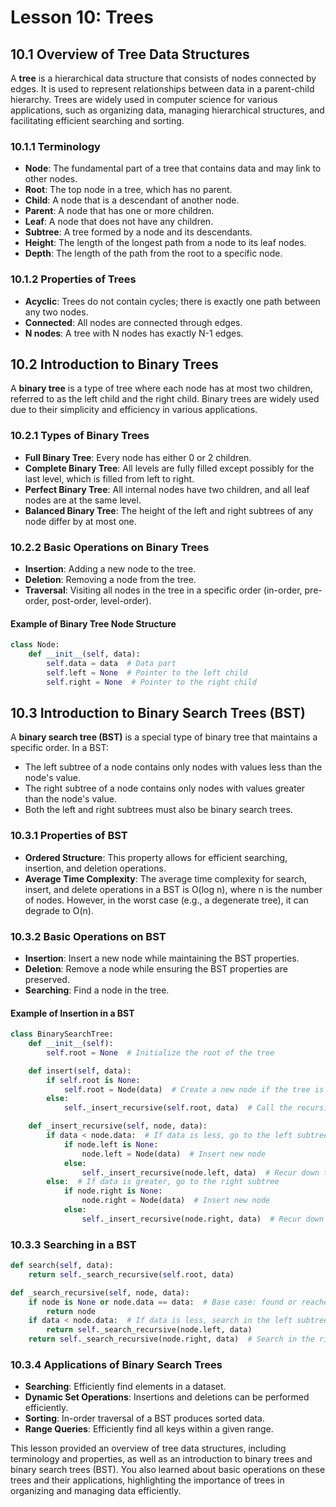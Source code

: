# Lesson 10: Trees

## 10.1 Overview of Tree Data Structures

A **tree** is a hierarchical data structure that consists of nodes connected by edges. It is used to represent relationships between data in a parent-child hierarchy. Trees are widely used in computer science for various applications, such as organizing data, managing hierarchical structures, and facilitating efficient searching and sorting.

### 10.1.1 Terminology
- **Node**: The fundamental part of a tree that contains data and may link to other nodes.
- **Root**: The top node in a tree, which has no parent.
- **Child**: A node that is a descendant of another node.
- **Parent**: A node that has one or more children.
- **Leaf**: A node that does not have any children.
- **Subtree**: A tree formed by a node and its descendants.
- **Height**: The length of the longest path from a node to its leaf nodes.
- **Depth**: The length of the path from the root to a specific node.

### 10.1.2 Properties of Trees
- **Acyclic**: Trees do not contain cycles; there is exactly one path between any two nodes.
- **Connected**: All nodes are connected through edges.
- **N nodes**: A tree with N nodes has exactly N-1 edges.

## 10.2 Introduction to Binary Trees

A **binary tree** is a type of tree where each node has at most two children, referred to as the left child and the right child. Binary trees are widely used due to their simplicity and efficiency in various applications.

### 10.2.1 Types of Binary Trees
- **Full Binary Tree**: Every node has either 0 or 2 children.
- **Complete Binary Tree**: All levels are fully filled except possibly for the last level, which is filled from left to right.
- **Perfect Binary Tree**: All internal nodes have two children, and all leaf nodes are at the same level.
- **Balanced Binary Tree**: The height of the left and right subtrees of any node differ by at most one.

### 10.2.2 Basic Operations on Binary Trees
- **Insertion**: Adding a new node to the tree.
- **Deletion**: Removing a node from the tree.
- **Traversal**: Visiting all nodes in the tree in a specific order (in-order, pre-order, post-order, level-order).

#### Example of Binary Tree Node Structure
```python
class Node:
    def __init__(self, data):
        self.data = data  # Data part
        self.left = None  # Pointer to the left child
        self.right = None  # Pointer to the right child
```

## 10.3 Introduction to Binary Search Trees (BST)

A **binary search tree (BST)** is a special type of binary tree that maintains a specific order. In a BST:
- The left subtree of a node contains only nodes with values less than the node's value.
- The right subtree of a node contains only nodes with values greater than the node's value.
- Both the left and right subtrees must also be binary search trees.

### 10.3.1 Properties of BST
- **Ordered Structure**: This property allows for efficient searching, insertion, and deletion operations.
- **Average Time Complexity**: The average time complexity for search, insert, and delete operations in a BST is O(log n), where n is the number of nodes. However, in the worst case (e.g., a degenerate tree), it can degrade to O(n).

### 10.3.2 Basic Operations on BST
- **Insertion**: Insert a new node while maintaining the BST properties.
- **Deletion**: Remove a node while ensuring the BST properties are preserved.
- **Searching**: Find a node in the tree.

#### Example of Insertion in a BST
```python
class BinarySearchTree:
    def __init__(self):
        self.root = None  # Initialize the root of the tree

    def insert(self, data):
        if self.root is None:
            self.root = Node(data)  # Create a new node if the tree is empty
        else:
            self._insert_recursive(self.root, data)  # Call the recursive helper function

    def _insert_recursive(self, node, data):
        if data < node.data:  # If data is less, go to the left subtree
            if node.left is None:
                node.left = Node(data)  # Insert new node
            else:
                self._insert_recursive(node.left, data)  # Recur down the left subtree
        else:  # If data is greater, go to the right subtree
            if node.right is None:
                node.right = Node(data)  # Insert new node
            else:
                self._insert_recursive(node.right, data)  # Recur down the right subtree
```

### 10.3.3 Searching in a BST
```python
def search(self, data):
    return self._search_recursive(self.root, data)

def _search_recursive(self, node, data):
    if node is None or node.data == data:  # Base case: found or reached a leaf
        return node
    if data < node.data:  # If data is less, search in the left subtree
        return self._search_recursive(node.left, data)
    return self._search_recursive(node.right, data)  # Search in the right subtree
```

### 10.3.4 Applications of Binary Search Trees
- **Searching**: Efficiently find elements in a dataset.
- **Dynamic Set Operations**: Insertions and deletions can be performed efficiently.
- **Sorting**: In-order traversal of a BST produces sorted data.
- **Range Queries**: Efficiently find all keys within a given range.

This lesson provided an overview of tree data structures, including terminology and properties, as well as an introduction to binary trees and binary search trees (BST). You also learned about basic operations on these trees and their applications, highlighting the importance of trees in organizing and managing data efficiently.